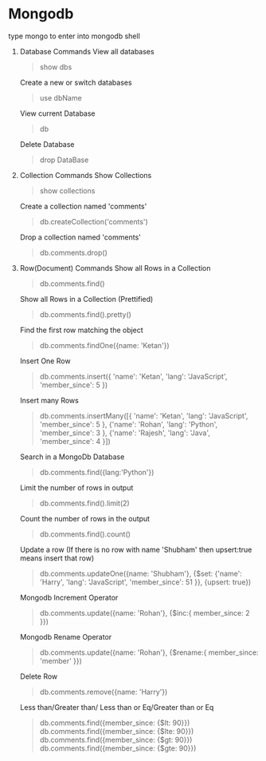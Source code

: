 # Mongodb
type mongo to enter into mongodb shell

1. Database Commands
    View all databases
      > show dbs
    
    Create a new or switch databases 
      > use dbName
      
    View current Database
      > db
      
    Delete Database
      > drop DataBase
      
    
2. Collection Commands
    Show Collections
      > show collections
      
    Create a collection named 'comments'
      > db.createCollection('comments')
      
    Drop a collection named 'comments'
      > db.comments.drop()
      
   
3. Row(Document) Commands
    Show all Rows in a Collection
      > db.comments.find()
      
    Show all Rows in a Collection (Prettified)
      > db.comments.find().pretty()
      
    Find the first row matching the object
      > db.comments.findOne({name: 'Ketan'})
      
    Insert One Row
      > db.comments.insert({
         'name': 'Ketan',
         'lang': 'JavaScript',
         'member_since': 5
      })
    
    Insert many Rows
      > db.comments.insertMany([{
          'name': 'Ketan',
          'lang': 'JavaScript',
          'member_since': 5
        }, 
          {'name': 'Rohan',
          'lang': 'Python',
          'member_since': 3
        },
          {'name': 'Rajesh',
          'lang': 'Java',
          'member_since': 4
      }])
      
    Search in a MongoDb Database
      > db.comments.find({lang:'Python'})
      
    Limit the number of rows in output
      > db.comments.find().limit(2)
      
    Count the number of rows in the output
      > db.comments.find().count()
      
    Update a row (If there is no row with name 'Shubham' then upsert:true means insert that row)
      > db.comments.updateOne({name: 'Shubham'},
        {$set: {'name': 'Harry',
        'lang': 'JavaScript',
        'member_since': 51
        }}, {upsert: true})
        
    Mongodb Increment Operator
      > db.comments.update({name: 'Rohan'},
        {$inc:{
        member_since: 2
        }})
        
    Mongodb Rename Operator
      > db.comments.update({name: 'Rohan'},
        {$rename:{
        member_since: 'member'
        }})
        
    Delete Row 
      > db.comments.remove({name: 'Harry'})
      
    Less than/Greater than/ Less than or Eq/Greater than or Eq
      > db.comments.find({member_since: {$lt: 90}})
      > db.comments.find({member_since: {$lte: 90}})
      > db.comments.find({member_since: {$gt: 90}})
      > db.comments.find({member_since: {$gte: 90}})
